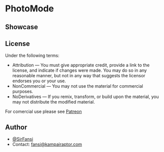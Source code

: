 # PhotoMode


## Showcase



## License

Under the following terms:
- Attribution — You must give appropriate credit, provide a link to the license, and indicate if changes were made. You may do so in any reasonable manner, but not in any way that suggests the licensor endorses you or your use.
- NonCommercial — You may not use the material for commercial purposes.
- NoDerivatives — If you remix, transform, or build upon the material, you may not distribute the modified material.

For comercial use please see [Patreon](https://www.patreon.com/kampairaptor)


## Author

- [@SirFansi](https://github.com/Fansi129)
- Contact: fansi@kampairaptor.com

